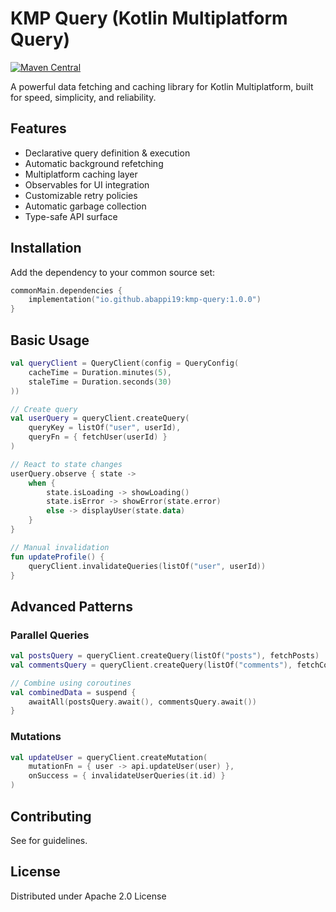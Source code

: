 # KMP Query (Kotlin Multiplatform Query)

[![Maven Central](https://img.shields.io/maven-central/v/io.github.abappi19/kmp-query)](https://central.sonatype.com/search?namespace=io.github.abappi19)

A powerful data fetching and caching library for Kotlin Multiplatform, built for speed, simplicity, and reliability.

## Features

- Declarative query definition & execution
- Automatic background refetching
- Multiplatform caching layer
- Observables for UI integration
- Customizable retry policies
- Automatic garbage collection
- Type-safe API surface

## Installation

Add the dependency to your common source set:

```kotlin
commonMain.dependencies {
    implementation("io.github.abappi19:kmp-query:1.0.0")
}
```

## Basic Usage

```kotlin
val queryClient = QueryClient(config = QueryConfig(
    cacheTime = Duration.minutes(5),
    staleTime = Duration.seconds(30)
))

// Create query
val userQuery = queryClient.createQuery(
    queryKey = listOf("user", userId),
    queryFn = { fetchUser(userId) }
)

// React to state changes
userQuery.observe { state ->
    when {
        state.isLoading -> showLoading()
        state.isError -> showError(state.error)
        else -> displayUser(state.data)
    }
}

// Manual invalidation
fun updateProfile() {
    queryClient.invalidateQueries(listOf("user", userId))
}
```

## Advanced Patterns

### Parallel Queries
```kotlin
val postsQuery = queryClient.createQuery(listOf("posts"), fetchPosts)
val commentsQuery = queryClient.createQuery(listOf("comments"), fetchComments)

// Combine using coroutines
val combinedData = suspend {
    awaitAll(postsQuery.await(), commentsQuery.await())
}
```

### Mutations
```kotlin
val updateUser = queryClient.createMutation(
    mutationFn = { user -> api.updateUser(user) },
    onSuccess = { invalidateUserQueries(it.id) }
)
```

[//]: # ()
[//]: # (## API Reference)

## Contributing

See <mcurl name="CONTRIBUTING.md" url="https://github.com/abappi19/kmp-query/blob/main/CONTRIBUTING.md"></mcurl> for guidelines.

## License

Distributed under Apache 2.0 License

